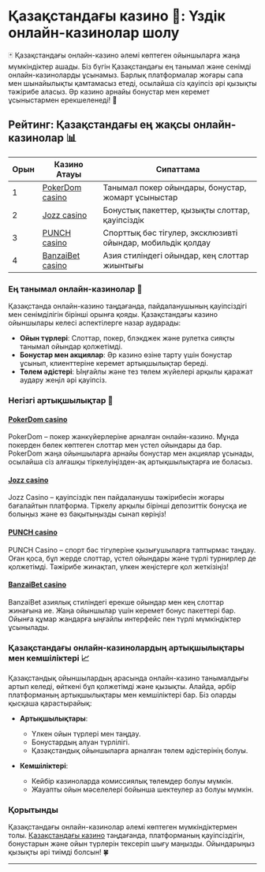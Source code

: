 # Қазақстандағы казино 🎰: Үздік онлайн-казинолар шолу

🃏 Қазақстандағы онлайн-казино әлемі көптеген ойыншыларға жаңа мүмкіндіктер ашады. Біз бүгін Қазақстандағы ең танымал және сенімді онлайн-казиноларды ұсынамыз. Барлық платформалар жоғары сапа мен шынайылықты қамтамасыз етеді, осылайша сіз қауіпсіз әрі қызықты тәжірибе аласыз. Әр казино арнайы бонустар мен керемет ұсыныстармен ерекшеленеді! 🎁

## Рейтинг: Қазақстандағы ең жақсы онлайн-казинолар 📊

| Орын | Казино Атауы         | Сипаттама                              |
|------|-----------------------|----------------------------------------|
| 1    | [PokerDom casino](https://brandplay.link/Bxg7SC7H) | Танымал покер ойындары, бонустар, жомарт ұсыныстар |
| 2    | [Jozz casino](https://tk435zi5i9.com/alt/jozz/registration?e8250665e216213938eeaefaf3e61c0a) | Бонустық пакеттер, қызықты слоттар, қауіпсіздік |
| 3    | [PUNCH casino](https://betpunch1.com/d638d6d39) | Спорттық бәс тігулер, эксклюзивті ойындар, мобильдік қолдау |
| 4    | [BanzaiBet casino](https://bnzstr009.com/e9rVJ) | Азия стиліндегі ойындар, кең слоттар жиынтығы |

### Ең танымал онлайн-казинолар 🌟

Қазақстанда онлайн-казино таңдағанда, пайдаланушының қауіпсіздігі мен сенімділігін бірінші орынға қояды. Қазақстандағы казино ойыншылары келесі аспектілерге назар аударады:

- **Ойын түрлері**: Слоттар, покер, блэкджек және рулетка сияқты танымал ойындар қолжетімді.
- **Бонустар мен акциялар**: Әр казино өзіне тарту үшін бонустар ұсынып, клиенттеріне керемет артықшылықтар береді.
- **Төлем әдістері**: Ыңғайлы және тез төлем жүйелері арқылы қаражат аудару жеңіл әрі қауіпсіз.

### Негізгі артықшылықтар 🎁

#### [PokerDom casino](https://brandplay.link/Bxg7SC7H)
PokerDom – покер жанкүйерлеріне арналған онлайн-казино. Мұнда покерден бөлек көптеген слоттар мен үстел ойындары да бар. PokerDom жаңа ойыншыларға арнайы бонустар мен акциялар ұсынады, осылайша сіз алғашқы тіркелуіңізден-ақ артықшылықтарға ие боласыз.

#### [Jozz casino](https://tk435zi5i9.com/alt/jozz/registration?e8250665e216213938eeaefaf3e61c0a)
Jozz Casino – қауіпсіздік пен пайдаланушы тәжірибесін жоғары бағалайтын платформа. Тіркелу арқылы бірінші депозиттік бонусқа ие болыңыз және өз бақытыңызды сынап көріңіз!

#### [PUNCH casino](https://betpunch1.com/d638d6d39)
PUNCH Casino – спорт бәс тігулеріне қызығушыларға таптырмас таңдау. Оған қоса, бұл жерде слоттар, үстел ойындары және түрлі турнирлер де қолжетімді. Тәжірибе жинақтап, үлкен жеңістерге қол жеткізіңіз!

#### [BanzaiBet casino](https://bnzstr009.com/e9rVJ)
BanzaiBet азиялық стиліндегі ерекше ойындар мен кең слоттар жинағына ие. Жаңа ойыншылар үшін керемет бонус пакеттері бар. Ойынға құмар жандарға ыңғайлы интерфейс пен түрлі мүмкіндіктер ұсынылады.

### Қазақстандағы онлайн-казинолардың артықшылықтары мен кемшіліктері 📈

Қазақстандық ойыншылардың арасында онлайн-казино танымалдығы артып келеді, өйткені бұл қолжетімді және қызықты. Алайда, әрбір платформаның артықшылықтары мен кемшіліктері бар. Біз оларды қысқаша қарастырайық:

- **Артықшылықтары**:
  - Үлкен ойын түрлері мен таңдау.
  - Бонустардың алуан түрлілігі.
  - Қазақстандық ойыншыларға арналған төлем әдістерінің болуы.
  
- **Кемшіліктері**:
  - Кейбір казиноларда комиссиялық төлемдер болуы мүмкін.
  - Жауапты ойын мәселелері бойынша шектеулер аз болуы мүмкін.

### Қорытынды

Қазақстандағы онлайн-казинолар әлемі көптеген мүмкіндіктермен толы. [Қазақстандағы казино](https://brandplay.link/Bxg7SC7H) таңдағанда, платформаның қауіпсіздігін, бонустарын және ойын түрлерін тексеріп шығу маңызды. Ойындарыңыз қызықты әрі тиімді болсын! 🍀

---

